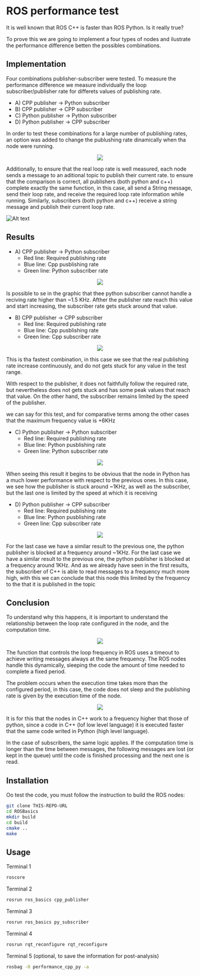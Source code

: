 # ROS performance test

It is well known that ROS C++ is faster than ROS
Python. Is it really true?

To prove this we are going to implement a four types of nodes and ilustrate the performance difference betten the possibles combinations.

## Implementation

Four combinations publisher-subscriber were tested. To measure the performance difference we measure individually the loop subscriber/publisher rate for differets values of publishing rate.

* A)   CPP publisher -> Python subscriber
* B)   CPP publisher -> CPP subscriber
* C)   Python publisher -> Python subscriber
* D)   Python publisher -> CPP subscriber

In order to test these combinations for a large number of publishing rates, an option was added  to change the publushing rate dinamically when tha node were running.

<p align="center" width="100%">
<img src="plots/reconfigure.gif"> </p>

Additionally, to ensure that the real loop rate is well measured, each node sends a message to an aditional topic to publish their current rate. to ensure that the comparison is correct, all publishers (both python and c++) complete exactly the same function, in this case, all send a String message, send their loop rate, and receive the required loop rate information while running. Similarly, subscribers (both python and c++) receive a string message and publish their current loop rate.

![Alt text](plots/topics_diagram.png "Title")


## Results

* A) CPP publisher -> Python subscriber
    * Red line: Required publishing rate
    * Blue line: Cpp pusblishing rate
    * Green line: Python subscriber rate
    
<p align="center" width="100%">
<img src="plots/combination_A.png"> </p>


Is possible to se in the graphic that thee python subscriber cannot handle a reciving rate higher than ~1.5 KHz. Afther the publisher rate reach this value and start increasing, the subscriber rate gets stuck around that value.

* B)   CPP publisher -> CPP subscriber
    * Red line: Required publishing rate
    * Blue line: Cpp pusblishing rate
    * Green line: Cpp subscriber rate
<p align="center" width="100%">
<img src="plots/Combination_B.png"> </p>

This is tha fastest combination, in this case we see that the real publishing rate increase continuously, and do not gets stuck for any value in the test range.

With respect to the publisher, it does not faithfully follow the required rate, but nevertheless does not gets stuck and has some peak values that reach that value. On the other hand, the subscriber remains limited by the speed of the publisher.

we can say for this test, and for comparative terms among the other cases that the maximum frequency value is +6KHz

* C)   Python publisher -> Python subscriber
    * Red line: Required publishing rate
    * Blue line: Python pusblishing rate
    * Green line: Python subscriber rate
<p align="center" width="100%">
<img src="plots/Combination_C.png"> </p>

When seeing this result it begins to be obvious that the node in Python has a much lower performance with respect to the previous ones. In this case, we see how the publisher is stuck around ~1KHz, as well as the subscriber, but the last one is limited by the speed at which it is receiving

* D)   Python publisher -> CPP subscriber
    * Red line: Required publishing rate
    * Blue line: Python pusblishing rate
    * Green line: Cpp subscriber rate
<p align="center" width="100%">
<img src="plots/Combination_D.png"> </p>

For the last case we have a similar result to the previous one, the python publisher is blocked at a frequency around ~1KHz. For the last case we have a similar result to the previous one, the python publisher is blocked at a frequency around 1KHz. And as we already have seen in the first results, the subscriber of C++ is able to read messages to a frequency much more high, with this we can conclude that this node this limited by the frequency to the that it is published in the topic

## Conclusion

To understand why this happens, it is important to understand the relationship between the loop rate configured in the node, and the computation time.

<p align="center" width="100%">
<img src="plots/rate_1.jpg"> </p>

The function that controls the loop frequency in ROS uses a timeout to achieve writing messages always at the same frequency. The ROS nodes handle this dynamically, sleeping the code the amount of time needed to complete a fixed period.

The problem occurs when the execution time takes more than the configured period, in this case, the code does not sleep and the publishing rate is given by the execution time of the node.

<p align="center" width="100%">
<img src="plots/rate_2.jpg"> </p>

It is for this that the nodes in C++ work to a frequency higher that those of python, since a code in C++ (lof low level language) it is executed faster that the same code writed in Python (high level language).

In the case of subscribers, the same logic applies. If the computation time is longer than the time between messages, the following messages are lost (or kept in the queue) until the code is finished processing and the next one is read.

## Installation

Oo test the code, you must follow the instruction to build the ROS nodes:

```bash
git clone THIS-REPO-URL
cd ROSBasics
mkdir build
cd build
cmake ..
make
```

## Usage

Terminal 1
```bash
roscore
```

Terminal 2
```bash
rosrun ros_basics cpp_publisher
```

Terminal 3
```bash
rosrun ros_basics py_subscriber
```

Terminal 4
```bash
rosrun rqt_reconfigure rqt_reconfigure
```

Terminal 5 (optional, to save the information for post-analysis)
```bash
rosbag -O performance_cpp_py -a
```

